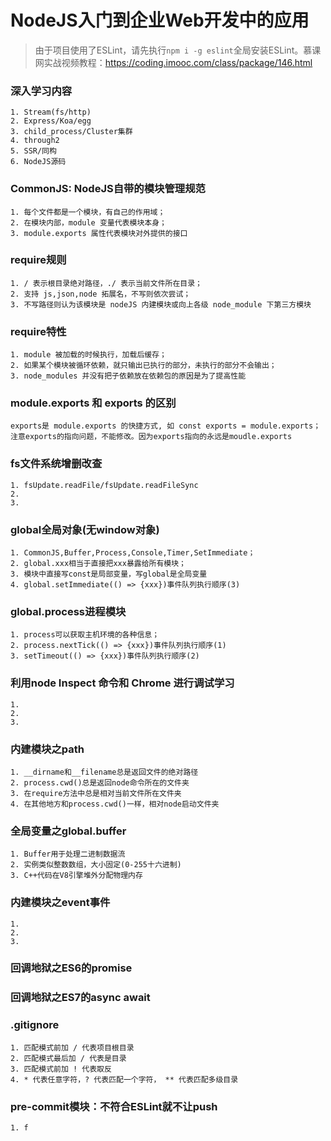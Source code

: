 # NodeJS入门到企业Web开发中的应用

> 由于项目使用了ESLint，请先执行`npm i -g eslint`全局安装ESLint。慕课网实战视频教程：https://coding.imooc.com/class/package/146.html

### 深入学习内容

    1. Stream(fs/http)
    2. Express/Koa/egg
    3. child_process/Cluster集群
    4. through2
    5. SSR/同构
    6. NodeJS源码
    
### CommonJS: NodeJS自带的模块管理规范

    1. 每个文件都是一个模块，有自己的作用域；
    2. 在模块内部，module 变量代表模块本身；
    3. module.exports 属性代表模块对外提供的接口

### require规则

    1. / 表示根目录绝对路径，./ 表示当前文件所在目录；
    2. 支持 js,json,node 拓展名，不写则依次尝试；
    3. 不写路径则认为该模块是 nodeJS 内建模块或向上各级 node_module 下第三方模块

### require特性

    1. module 被加载的时候执行，加载后缓存；
    2. 如果某个模块被循环依赖，就只输出已执行的部分，未执行的部分不会输出； 
    3. node_modules 并没有把子依赖放在依赖包的原因是为了提高性能

### module.exports 和 exports 的区别
    
    exports是 module.exports 的快捷方式, 如 const exports = module.exports；
    注意exports的指向问题，不能修改。因为exports指向的永远是moudle.exports
    
### fs文件系统增删改查

    1. fsUpdate.readFile/fsUpdate.readFileSync
    2. 
    3. 
    
### global全局对象(无window对象)

    1. CommonJS,Buffer,Process,Console,Timer,SetImmediate；
    2. global.xxx相当于直接把xxx暴露给所有模块；
    3. 模块中直接写const是局部变量，写global是全局变量
    4. global.setImmediate(() => {xxx})事件队列执行顺序(3)

### global.process进程模块

    1. process可以获取主机环境的各种信息；
    2. process.nextTick(() => {xxx})事件队列执行顺序(1)
    3. setTimeout(() => {xxx})事件队列执行顺序(2)
    
### 利用node Inspect 命令和 Chrome 进行调试学习

    1. 
    2. 
    3. 
    
### 内建模块之path

    1. __dirname和__filename总是返回文件的绝对路径
    2. process.cwd()总是返回node命令所在的文件夹
    3. 在require方法中总是相对当前文件所在文件夹
    4. 在其他地方和process.cwd()一样，相对node启动文件夹

### 全局变量之global.buffer

    1. Buffer用于处理二进制数据流
    2. 实例类似整数数组，大小固定(0-255十六进制)
    3. C++代码在V8引擎堆外分配物理内存

### 内建模块之event事件

    1. 
    2. 
    3. 

### 回调地狱之ES6的promise


### 回调地狱之ES7的async await

### .gitignore

    1. 匹配模式前加 / 代表项目根目录
    2. 匹配模式最后加 / 代表是目录
    3. 匹配模式前加 ! 代表取反
    4. * 代表任意字符，? 代表匹配一个字符， ** 代表匹配多级目录
    
### pre-commit模块：不符合ESLint就不让push
  
    1. f    



